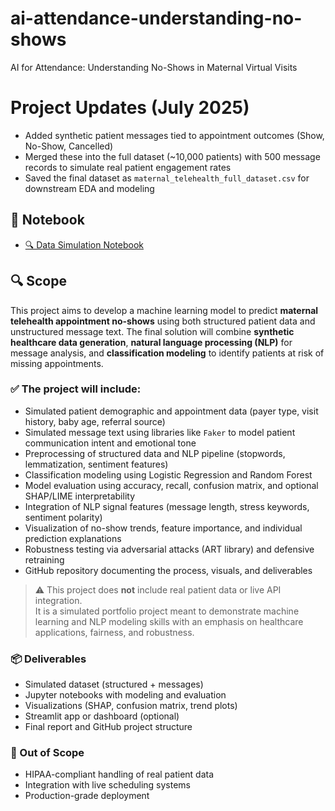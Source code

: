 # ai-attendance-understanding-no-shows
AI for Attendance: Understanding No-Shows in Maternal Virtual Visits

# Project Updates (July 2025)

- Added synthetic patient messages tied to appointment outcomes (Show, No-Show, Cancelled)
- Merged these into the full dataset (~10,000 patients) with 500 message records to simulate real patient engagement rates
- Saved the final dataset as `maternal_telehealth_full_dataset.csv` for downstream EDA and modeling

## 📂 Notebook

- [🔍 Data Simulation Notebook]([./mat_telehealth_data.ipynb](https://github.com/tbear13/ai-attendance-understanding-no-shows/blob/7062cc2505127d67d2654e839d80f670a553ca2e/mat_telehealth_data_repo.ipynb))

## 🔍 Scope

This project aims to develop a machine learning model to predict **maternal telehealth appointment no-shows** using both structured patient data and unstructured message text. The final solution will combine **synthetic healthcare data generation**, **natural language processing (NLP)** for message analysis, and **classification modeling** to identify patients at risk of missing appointments.

### ✅ The project will include:
- Simulated patient demographic and appointment data (payer type, visit history, baby age, referral source)
- Simulated message text using libraries like `Faker` to model patient communication intent and emotional tone
- Preprocessing of structured data and NLP pipeline (stopwords, lemmatization, sentiment features)
- Classification modeling using Logistic Regression and Random Forest
- Model evaluation using accuracy, recall, confusion matrix, and optional SHAP/LIME interpretability
- Integration of NLP signal features (message length, stress keywords, sentiment polarity)
- Visualization of no-show trends, feature importance, and individual prediction explanations
- Robustness testing via adversarial attacks (ART library) and defensive retraining
- GitHub repository documenting the process, visuals, and deliverables

> ⚠️ This project does **not** include real patient data or live API integration.  
> It is a simulated portfolio project meant to demonstrate machine learning and NLP modeling skills with an emphasis on healthcare applications, fairness, and robustness.

### 📦 Deliverables
- Simulated dataset (structured + messages)
- Jupyter notebooks with modeling and evaluation
- Visualizations (SHAP, confusion matrix, trend plots)
- Streamlit app or dashboard (optional)
- Final report and GitHub project structure

### 🚫 Out of Scope
- HIPAA-compliant handling of real patient data
- Integration with live scheduling systems
- Production-grade deployment
